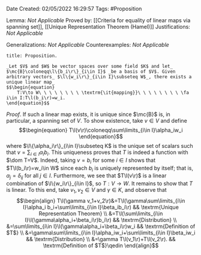 <div class="topSpace"></div>

Date Created: 02/05/2022 16:29:57
Tags: #Proposition

Lemma: _Not Applicable_
Proved by: [[Criteria for equality of linear maps via spanning set]], [[Unique Representation Theorem (Hamel)]]
Justifications: _Not Applicable_

Generalizations: _Not Applicable_
Counterexamples: _Not Applicable_

``` ad-Proposition
title: Proposition.

_Let $V$ and $W$ be vector spaces over some field $K$ and let_ $\mc{B}\coloneqq\l\{b_i\r\}_{i\in I}$ _be a basis of $V$. Given arbitrary vectors_ $\l\{w_i\r\}_{i\in I}\subseteq W$_, there exists a unique linear map_
$$\begin{equation}
    T:V\to W\ \ \ \ \ \ \ \ \textrm{\it{mapping}}\ \ \ \ \ \ \ \ \fa i\in I:T\l(b_i\r)=w_i.
\end{equation}$$

```

_Proof_. If such a linear map exists, it is unique since $\mc{B}$ is, in particular, a spanning set of $V$. To show existence, take $v\in V$ and define
$$\begin{equation}
    T\l(v\r)\coloneqq\sum\limits_{i\in I}\alpha_iw_i
\end{equation}$$
where $\l\{\alpha_i\r\}_{i\in I}\subseteq K$ is the unique set of scalars such that $v=\sum_{i\in I}\alpha_ib_i$. This uniqueness proves that $T$ is indeed a function with $\dom T=V$. Indeed, taking $v=b_i$ for some $i\in I$ shows that $T\l(b_i\r)=w_i\in W$ since each $b_i$ is uniquely represented by itself; that is, $\alpha_j=\delta_{ij}$ for all $j\in I$. Furthermore, we see that $T\l(v\r)$ is a linear combination of $\l\{w_i\r\}_{i\in I}$, so $T:V\to W$. It remains to show that $T$ is linear. To this end, take $v_1,v_2\in V$ and $\gamma\in K$, and observe that
$$\begin{align}
    T\l(\gamma v_1+v_2\r)&=T\l(\gamma\sum\limits_{i\in I}\alpha_i b_i+\sum\limits_{i\in I}\beta_ib_i\r) && \textrm{Unique Representation Theorem} \\
    &=T\l(\sum\limits_{i\in I}\l(\gamma\alpha_i+\beta_i\r)b_i\r) && \textrm{Distribution} \\
    &=\sum\limits_{i\in I}\l(\gamma\alpha_i+\beta_i\r)w_i && \textrm{Definition of $T$} \\
    &=\gamma\sum\limits_{i\in I}\alpha_iw_i+\sum\limits_{i\in I}\beta_iw_i && \textrm{Distribution} \\
    &=\gamma T\l(v_1\r)+T\l(v_2\r). && \textrm{Definition of $T$}\qedin
\end{align}$$

